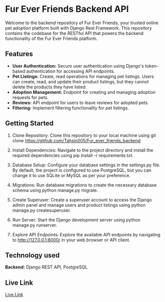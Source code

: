 
# Fur Ever Friends Backend API


Welcome to the backend repository of Fur Ever Friends, your trusted online pet adoption platform built with Django Rest Framework. This repository contains the codebase for the RESTful API that powers the backend functionality of the Fur Ever Friends platform.
## Features

- **User Authentication:** Secure user authentication using Django's token-based authentication for accessing API endpoints.
- **Pet Listings:** Create, read operations for managing pet listings. Users can create, read, and update their product listings, but they cannot delete the products they have listed.
- **Adoption Management:** Endpoint for creating and managing adoption requests for pets.
- **Reviews:** API endpoint for users to leave reviews for adopted pets.
- **Filtering:** Implement filtering functionality for pet listings.

## Getting Started

1. Clone Repository: Clone this repository to your local machine using git clone https://github.com/Tahsin005/Fur_ever_friends_backend

2. Install Dependencies: Navigate to the project directory and install the required dependencies using pip install -r requirements.txt.

3. Database Setup: Configure your database settings in the settings.py file. By default, the project is configured to use PostgreSQL, but you can change it to use SQLite or MySQL as per your preference.

4. Migrations: Run database migrations to create the necessary database schema using python manage.py migrate.

5. Create Superuser: Create a superuser account to access the Django admin panel and manage users and product listings using python manage.py createsuperuser.

6. Run Server: Start the Django development server using python manage.py runserver.

7. Explore API Endpoints: Explore the available API endpoints by navigating to http://127.0.0.1:8000/ in your web browser or API client.
## Technology used



**Backend:** Django REST API, PostgreSQL



## Live Link

[Live Link](https://fur-ever-friends-chi.vercel.app/)


